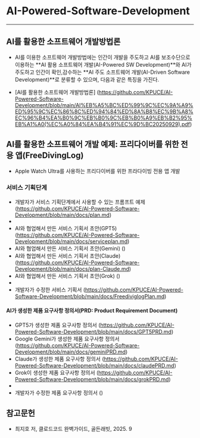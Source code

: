 # AI-Powered-Software-Development
***
## AI를 활용한 소프트웨어 개발방법론
* AI를 이용한 소프트웨어 개발방법에는 인간이 개발을 주도하고 AI를 보조수단으로 이용하는 **AI 활용 소프트웨어 개발(AI-Powered SW Development)**와 AI가 주도하고 인간이 확인,감수하는 **AI 주도 소프트웨어 개발(AI-Driven Software Development)**로 분류할 수 있으며, 다음과 같은 특징을 가진다.
  
* [AI를 활용한 소프트웨어 개발방법론] (https://github.com/KPUCE/AI-Powered-Software-Development/blob/main/AI%EB%A5%BC%ED%99%9C%EC%9A%A9%ED%95%9C%EC%86%8C%ED%94%84%ED%8A%B8%EC%9B%A8%EC%96%B4%EA%B0%9C%EB%B0%9C%EB%B0%A9%EB%B2%95%EB%A1%A0(%EC%A0%84%EA%B4%91%EC%9D%BC20250929).pdf)

## AI를 활용한 소프트웨어 개발 예제: 프리다이버를 위한 전용 앱(FreeDivingLog)
* Apple Watch Ultra를 사용하는 프리다이버를 위한 프라다이빙 전용 앱 개발
  
### 서비스 기획단계
* 개발자가 서비스 기획단계에서 사용할 수 있는 프롬프트 예제 (https://github.com/KPUCE/AI-Powered-Software-Development/blob/main/docs/plan.md)
*
* AI와 협업해서 만든 서비스 기획서 초안(GPT5) (https://github.com/KPUCE/AI-Powered-Software-Development/blob/main/docs/serviceplan.md)
* AI와 협업해서 만든 서비스 기획서 초안(Gemini) ()
* AI와 협업해서 만든 서비스 기획서 초안(Claude) (https://github.com/KPUCE/AI-Powered-Software-Development/blob/main/docs/plan-Claude.md)
* AI와 협업해서 만든 서비스 기획서 초안(Grok) ()
* 
* 개발자가 수정한 서비스 기획서 (https://github.com/KPUCE/AI-Powered-Software-Development/blob/main/docs/FreediviglogPlan.md)

#### AI가 생성한 제품 요구사항 정의서(PRD: Product Requirement Document)
 * GPT5가 생성한 제품 요구사항 정의서 (https://github.com/KPUCE/AI-Powered-Software-Development/blob/main/docs/GPT5PRD.md)
 * Google Gemini가 생성한 제품 요구사항 정의서 (https://github.com/KPUCE/AI-Powered-Software-Development/blob/main/docs/geminiPRD.md)
 * Claude가 생성한 제품 요구사항 정의서 (https://github.com/KPUCE/AI-Powered-Software-Development/blob/main/docs/claudePRD.md)
 * Grok이 생성한 제품 요구사항 정의서 (https://github.com/KPUCE/AI-Powered-Software-Development/blob/main/docs/grokPRD.md)
 * 
 * 개발자가 수정한 제품 요구사항 정의서 ()

   
## 참고문헌
   * 최지호 저, 클로드코드 완벽가이드, 골든래빗, 2025. 9
